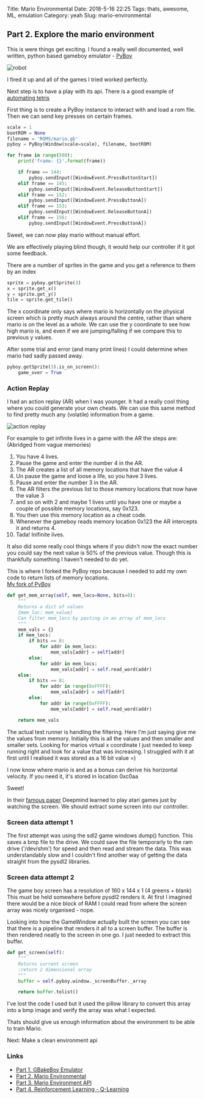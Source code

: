 Title: Mario Environmental
Date: 2018-5-16 22:25
Tags: thats, awesome, ML, emulation
Category: yeah
Slug: mario-environmental

## Part 2. Explore the mario environment

This is were things get exciting.
I found a really well documented, well written, python based gameboy emulator - [PyBoy](https://github.com/Baekalfen/PyBoy)

![robot]({static}/images/gameboy/roboplay.jpg)

I fired it up and all of the games I tried worked perfectly.

Next step is to have a play with its api. There is a good example of [automating tetris](https://github.com/Baekalfen/PyBoy/blob/master/Source/tetris_bot.py)

First thing is to create a PyBoy instance to interact with and load a rom file.
Then we can send key presses on certain frames.

```python
scale = 1
bootROM = None
filename = 'ROMS/mario.gb'
pyboy = PyBoy(Window(scale=scale), filename, bootROM)

for frame in range(500):
    print('frame: {}'.format(frame))

    if frame == 144:
        pyboy.sendInput([WindowEvent.PressButtonStart])
    elif frame == 145:
        pyboy.sendInput([WindowEvent.ReleaseButtonStart])
    elif frame == 152:
        pyboy.sendInput([WindowEvent.PressButtonA])
    elif frame == 153:
        pyboy.sendInput([WindowEvent.ReleaseButtonA])
    elif frame == 156:
        pyboy.sendInput([WindowEvent.PressButtonA])
```

Sweet, we can now play mario without manual effort.

We are effectively playing blind though, it would help our controller if it got some feedback.

There are a number of sprites in the game and you get a reference to them by an index

```python
sprite = pyboy.getSprite(3)
x = sprite.get_x()
y = sprite.get_y()
tile = sprite.get_tile()
```

The x coordinate only says where mario is horizontally on the physical screen which is pretty much always around the centre, rather than where mario is on the level as a whole.
We can use the y coordinate to see how high mario is, and even if we are jumping/falling if we compare this to previous y values.

After some trial and error (and many print lines) I could determine when mario had sadly passed away.

```python
pyboy.getSprite(3).is_on_screen():
    game_over = True
```

### Action Replay

I had an action replay (AR) when I was younger. It had a really cool thing where you could generate your own cheats.
We can use this same method to find pretty much any (volatile) information from a game.

![action replay]({static}/images/gameboy/proactionreplay.jpg)


For example to get infinite lives in a game with the AR the steps are:  
(Abridged from vague memories)

1. You have 4 lives.
2. Pause the game and enter the number 4 in the AR.
3. The AR creates a list of all memory locations that have the value 4
4. Un pause the game and loose a life, so you have 3 lives.
5. Pause and enter the number 3 in the AR.
6. The AR filters the previous list to those memory locations that now have the value 3
7. and so on with 2 and maybe 1 lives until you have one or maybe a couple of possible memory locations, say 0x123.
8. You then use this memory location as a cheat code.
9. Whenever the gameboy reads memory location 0x123 the AR intercepts it and returns 4.
10. Tada! Inifinite lives.

 It also did some really cool things where if you didn't now the exact number you could say the next value is 50% of the previous value. Though this is thankfully something I haven't needed to do yet.

 This is where I forked the PyBoy repo because I needed to add my own code to return lists of memory locations.  
 [My fork of PyBoy](https://github.com/garybake/PyBoy)

```python
def get_mem_array(self, mem_locs=None, bits=8):
    """
    Returns a dict of values
    {mem_loc: mem_value}
    Can filter mem_locs by pasting in an array of mem_locs
    """
    mem_vals = {}
    if mem_locs:
        if bits == 8:
            for addr in mem_locs:
                mem_vals[addr] = self[addr]
        else:
            for addr in mem_locs:
                mem_vals[addr] = self.read_word(addr)
    else:
        if bits == 8:
            for addr in range(0xFFFF):
                mem_vals[addr] = self[addr]
        else:
            for addr in range(0xFFFF):
                mem_vals[addr] = self.read_word(addr)

    return mem_vals

```

The actual test runner is handling the filtering. Here I'm just saying give me the values from memory. Initially this is all the values and then smaller and smaller sets. Looking for marios virtual x coordinate I just needed to keep running right and look for a value that was increasing.
I struggled with it at first until I realised it was stored as a 16 bit value =)

I now know where mario is and as a bonus can derive his horizontal velocity. If you need it, it's stored in location 0xc0aa

Sweet!

In their [famous paper](https://deepmind.com/research/publications/playing-atari-deep-reinforcement-learning/) Deepmind learned to play atari games just by watching the screen. We should extract some screen into our controller.

### Screen data attempt 1

The first attempt was using the sdl2 game windows dump() function. This saves a bmp file to the drive.
We could save the file temporarly to the ram drive ('/dev/shm') for speed and then read and stream the data.
This was understandably slow and I couldn't find another way of getting the data straight from the pysdl2 libraries.

### Screen data attempt 2

The game boy screen has a resolution of 160 x 144 x 1 (4 greens + blank)
This must be held somewhere before pysdl2 renders it. At first I imagined there would be a nice block of RAM I could read from where the screen array was nicely organised - nope. 

Looking into how the GameWindow actually built the screen you can see that there is a pipeline that renders it all to a screen buffer. The buffer is then rendered neatly to the screen in one go. I just needed to extract this buffer.

```python
def get_screen(self):
    """
    Returns current screen
    :return 2 dimensional array 
    """
    buffer = self.pyboy.window._screenBuffer._array

    return buffer.tolist()
```

I've lost the code I used but it used the pillow library to convert this array into a bmp image and verify the array was what I expected.

Thats should give us enough information about the environment to be able to train Mario.

Next: Make a clean environment api

### Links

- [Part 1. GBakeBoy Emulator](./GBakeBoy.html)  
- [Part 2. Mario Environmental](./mario-environmental.html)  
- [Part 3. Mario Environment API](./mario-environment-api.html)  
- [Part 4. Reinforcement Learning - Q-Learning](./mario-learning.html)  